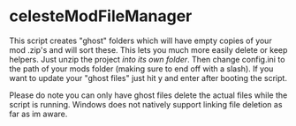 # celesteModFileManager

This script creates "ghost" folders which will have empty copies of your mod .zip's and will sort these. This lets you much more easily delete or keep helpers.
Just unzip the project *into its own folder*.
Then change config.ini to the path of your mods folder (making sure to end off with a slash).
If you want to update your "ghost files" just hit y and enter after booting the script.

Please do note you can only have ghost files delete the actual files while the script is running. Windows does not natively support linking file deletion as far as im aware.
